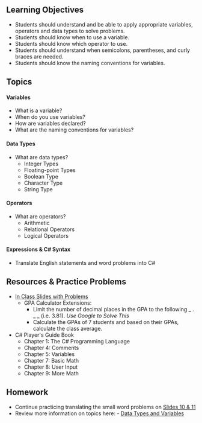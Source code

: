 ## Learning Objectives
- Students should understand and be able to apply appropriate variables, operators and data types to solve problems.
- Students should know when to use a variable.
- Students should know which operator to use.
- Students should understand when semicolons, parentheses, and curly braces are needed.
- Students should know the naming conventions for variables.

## Topics
#### Variables
- What is a variable?
- When do you use variables?
- How are variables declared?
- What are the naming conventions for variables?

#### Data Types
- What are data types?
  - Integer Types
  - Floating-point Types
  - Boolean Type
  - Character Type
  - String Type

#### Operators
- What are operators?
  - Arithmetic
  - Relational Operators
  - Logical Operators
  
#### Expressions & C# Syntax
- Translate English statements and word problems into C#

## Resources & Practice Problems
- [In Class Slides with Problems](https://docs.google.com/presentation/d/1BEdLuG3_ucGoOnatinjJfwA6U18IxHjCrLGvnfWYi7s/edit?usp=sharing)
  - GPA Calculator Extensions:
    - Limit the number of decimal places in the GPA to the following _ . _ _ (i.e. 3.81). *Use Google to Solve This*
    - Calculate the GPAs of 7 students and based on their GPAs, calculate the class average.
- C# Player's Guide Book 
  - Chapter 1: The C# Programming Language
  - Chapter 4: Comments
  - Chapter 5: Variables
  - Chapter 7: Basic Math
  - Chapter 8: User Input
  - Chapter 9: More Math

## Homework
- Continue practicing translating the small word problems on [Slides 10 & 11](https://docs.google.com/presentation/d/1BEdLuG3_ucGoOnatinjJfwA6U18IxHjCrLGvnfWYi7s/edit?usp=sharing)
- Review more information on topics here: - [Data Types and Variables](https://docs.google.com/a/wecancodeit.org/presentation/d/1fv1Sff-2CgcapULaRcBdGhMs1TTdTcX01etXm4bc_6I/edit?usp=sharing)



  
